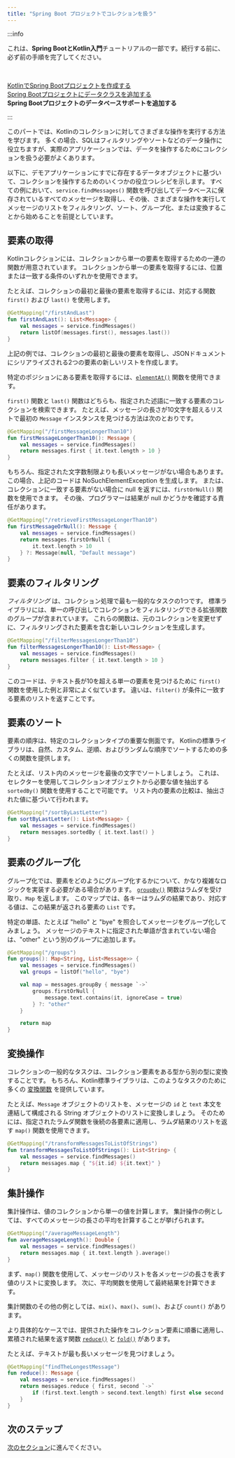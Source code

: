 ```yaml
---
title: "Spring Boot プロジェクトでコレクションを扱う"
---
```

:::info
<p>
   これは、<strong>Spring BootとKotlin入門</strong>チュートリアルの一部です。続行する前に、必ず前の手順を完了してください。
</p><br/>
<p>
   <a href="jvm-create-project-with-spring-boot">KotlinでSpring Bootプロジェクトを作成する</a><br/><a href="jvm-spring-boot-add-data-class">Spring Bootプロジェクトにデータクラスを追加する</a><br/><strong>Spring Bootプロジェクトのデータベースサポートを追加する</strong><br/>
</p>

:::

このパートでは、Kotlinのコレクションに対してさまざまな操作を実行する方法を学びます。
多くの場合、SQLはフィルタリングやソートなどのデータ操作に役立ちますが、実際のアプリケーションでは、データを操作するためにコレクションを扱う必要がよくあります。

以下に、デモアプリケーションにすでに存在するデータオブジェクトに基づいて、コレクションを操作するためのいくつかの役立つレシピを示します。
すべての例において、`service.findMessages()` 関数を呼び出してデータベースに保存されているすべてのメッセージを取得し、その後、さまざまな操作を実行してメッセージのリストをフィルタリング、ソート、グループ化、または変換することから始めることを前提としています。

## 要素の取得

Kotlinコレクションには、コレクションから単一の要素を取得するための一連の関数が用意されています。
コレクションから単一の要素を取得するには、位置または一致する条件のいずれかを使用できます。

たとえば、コレクションの最初と最後の要素を取得するには、対応する関数 `first()` および `last()` を使用します。

```kotlin
@GetMapping("/firstAndLast")
fun firstAndLast(): List<Message> {
    val messages = service.findMessages()
    return listOf(messages.first(), messages.last())
}
```

上記の例では、コレクションの最初と最後の要素を取得し、JSONドキュメントにシリアライズされる2つの要素の新しいリストを作成します。

特定のポジションにある要素を取得するには、[`elementAt()`](https://kotlinlang.org/api/latest/jvm/stdlib/kotlin.collections/element-at.html) 関数を使用できます。

`first()` 関数と `last()` 関数はどちらも、指定された述語に一致する要素のコレクションを検索できます。
たとえば、メッセージの長さが10文字を超えるリストで最初の `Message` インスタンスを見つける方法は次のとおりです。

```kotlin
@GetMapping("/firstMessageLongerThan10")
fun firstMessageLongerThan10(): Message {
    val messages = service.findMessages()
    return messages.first { it.text.length > 10 }
}
```

もちろん、指定された文字数制限よりも長いメッセージがない場合もあります。
この場合、上記のコードは NoSuchElementException を生成します。
または、コレクションに一致する要素がない場合に null を返すには、`firstOrNull()` 関数を使用できます。
その後、プログラマーは結果が null かどうかを確認する責任があります。

```kotlin
@GetMapping("/retrieveFirstMessageLongerThan10")
fun firstMessageOrNull(): Message {
    val messages = service.findMessages()
    return messages.firstOrNull { 
        it.text.length > 10 
    } ?: Message(null, "Default message")
}

```

## 要素のフィルタリング

_フィルタリング_ は、コレクション処理で最も一般的なタスクの1つです。
標準ライブラリには、単一の呼び出しでコレクションをフィルタリングできる拡張関数のグループが含まれています。
これらの関数は、元のコレクションを変更せずに、フィルタリングされた要素を含む新しいコレクションを生成します。

```kotlin
@GetMapping("/filterMessagesLongerThan10")
fun filterMessagesLongerThan10(): List<Message> {
    val messages = service.findMessages()
    return messages.filter { it.text.length > 10 }
}
```

このコードは、テキスト長が10を超える単一の要素を見つけるために `first()` 関数を使用した例と非常によく似ています。
違いは、`filter()` が条件に一致する要素のリストを返すことです。

## 要素のソート

要素の順序は、特定のコレクションタイプの重要な側面です。
Kotlinの標準ライブラリは、自然、カスタム、逆順、およびランダムな順序でソートするための多くの関数を提供します。

たとえば、リスト内のメッセージを最後の文字でソートしましょう。
これは、セレクターを使用してコレクションオブジェクトから必要な値を抽出する `sortedBy()` 関数を使用することで可能です。
リスト内の要素の比較は、抽出された値に基づいて行われます。

```kotlin
@GetMapping("/sortByLastLetter")
fun sortByLastLetter(): List<Message> {
    val messages = service.findMessages()
    return messages.sortedBy { it.text.last() }
}
```

## 要素のグループ化

グループ化では、要素をどのようにグループ化するかについて、かなり複雑なロジックを実装する必要がある場合があります。
[`groupBy()`](https://kotlinlang.org/api/latest/jvm/stdlib/kotlin.collections/group-by.html) 関数はラムダを受け取り、`Map` を返します。
このマップでは、各キーはラムダの結果であり、対応する値は、この結果が返される要素の `List` です。

特定の単語、たとえば "hello" と "bye" を照合してメッセージをグループ化してみましょう。
メッセージのテキストに指定された単語が含まれていない場合は、"other" という別のグループに追加します。

```kotlin
@GetMapping("/groups")
fun groups(): Map<String, List<Message>> {
    val messages = service.findMessages()
    val groups = listOf("hello", "bye")

    val map = messages.groupBy { message `->`
        groups.firstOrNull {
            message.text.contains(it, ignoreCase = true)
        } ?: "other"
    }

    return map
}
```

## 変換操作

コレクションの一般的なタスクは、コレクション要素をある型から別の型に変換することです。
もちろん、Kotlin標準ライブラリは、このようなタスクのために多くの [変換関数](https://kotlinlang.org/docs/collection-transformations.html) を提供しています。

たとえば、`Message` オブジェクトのリストを、メッセージの `id` と `text` 本文を連結して構成される String オブジェクトのリストに変換しましょう。
そのためには、指定されたラムダ関数を後続の各要素に適用し、ラムダ結果のリストを返す `map()` 関数を使用できます。

```kotlin
@GetMapping("/transformMessagesToListOfStrings")
fun transformMessagesToListOfStrings(): List<String> {
    val messages = service.findMessages()
    return messages.map { "${it.id} ${it.text}" }
}
```

## 集計操作

集計操作は、値のコレクションから単一の値を計算します。
集計操作の例としては、すべてのメッセージの長さの平均を計算することが挙げられます。

```kotlin
@GetMapping("/averageMessageLength")
fun averageMessageLength(): Double {
    val messages = service.findMessages()
    return messages.map { it.text.length }.average()
}
```

まず、`map()` 関数を使用して、メッセージのリストを各メッセージの長さを表す値のリストに変換します。
次に、平均関数を使用して最終結果を計算できます。

集計関数のその他の例としては、`mix()`、`max()`、`sum()`、および `count()` があります。

より具体的なケースでは、提供された操作をコレクション要素に順番に適用し、累積された結果を返す関数 [`reduce()`](https://kotlinlang.org/api/latest/jvm/stdlib/kotlin.collections/reduce.html) と [`fold()`](https://kotlinlang.org/api/latest/jvm/stdlib/kotlin.collections/fold.html) があります。

たとえば、テキストが最も長いメッセージを見つけましょう。

```kotlin
@GetMapping("findTheLongestMessage")
fun reduce(): Message {
    val messages = service.findMessages()
    return messages.reduce { first, second `->`
        if (first.text.length > second.text.length) first else second
    }
}
```

## 次のステップ

[次のセクション](jvm-spring-boot-using-crudrepository)に進んでください。